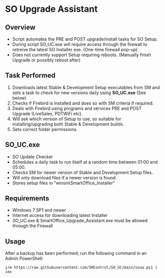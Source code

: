 # SO Upgrade Assistant

## Overview

- Script automates the PRE and POST upgrade/install tasks for SO Setup.
- During script SO_UC.exe will require access through the firewall to retreive the latest SO Installer exe. (One-time firewall pop-up)
- Does not currently support Setup requiring reboots. (Manually finish Upgrade or possibly reboot after)

## Task Performed

1. Downloads latest Stable & Development Setup executables from SM and sets a task to check for new versions daily using **SO_UC.exe** (See below)
2. Checks if Firebird is installed and does so with SM criteria if required.
3. Deals with Firebird using programs and services PRE and POST Upgrade (LiveSales, PDTWiFi etc).
5. Will ask which version of Setup to use, so suitable for installing/upgrading both Stable & Development builds.
6. Sets correct folder permissions.

## SO_UC.exe

- SO Update Checker
- Schedules a daily task to run itself at a random time between 01:00 and 05:00.
- Checks SM for newer version of Stable and Development Setup files.
- Will only download files if a newer version is found.
- Stores setup files in "winsm\SmartOffice_Installer"

## Requirements

- Windows 7 SP1 and newer
- Internet access for downloading latest Installer
- SO_UC.exe & SmartOffice_Upgrade_Assistant.exe must be allowed through the Firewall

## Usage

After a backup has been performed; run the following command in an Admin PowerShell:
```
irm https://raw.githubusercontent.com/SMControl/SO_UC/main/soua.ps1 | iex
```
